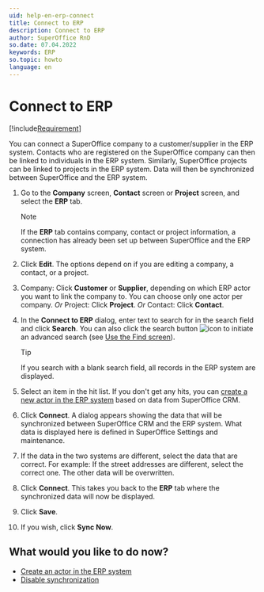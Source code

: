 ```yaml
---
uid: help-en-erp-connect
title: Connect to ERP
description: Connect to ERP
author: SuperOffice RnD
so.date: 07.04.2022
keywords: ERP
so.topic: howto
language: en
---
```


# Connect to ERP

[!include[Requirement](includes/req-integration-server.md)]

You can connect a SuperOffice company to a customer/supplier in the ERP system. Contacts who are registered on the SuperOffice company can then be linked to individuals in the ERP system. Similarly, SuperOffice projects can be linked to projects in the ERP system. Data will then be synchronized between SuperOffice and the ERP system.

1. Go to the **Company** screen, **Contact** screen or **Project** screen, and select the **ERP** tab.

    > [!NOTE]
    > If the **ERP** tab contains company, contact or project information, a connection has already been set up between SuperOffice and the ERP system.

1. Click **Edit**. The options depend on if you are editing a company, a contact, or a project.
1. Company: Click **Customer** or **Supplier**, depending on which ERP actor you want to link the company to. You can choose only one actor per company.
    *Or* Project: Click **Project**.
    *Or* Contact: Click **Contact**.
1. In the **Connect to ERP** dialog, enter text to search for in the search field and click **Search**. You can also click the search button ![icon][img1] to initiate an advanced search (see [Use the Find screen][1]).

    > [!TIP]
    > If you search with a blank search field, all records in the ERP system are displayed.

1. Select an item in the hit list. If you don't get any hits, you can [create a new actor in the ERP system][2] based on data from SuperOffice CRM.
1. Click **Connect**. A dialog appears showing the data that will be synchronized between SuperOffice CRM and the ERP system. What data is displayed here is defined in SuperOffice Settings and maintenance.
1. If the data in the two systems are different, select the data that are correct.
    For example: If the street addresses are different, select the correct one. The other data will be overwritten.
1. Click **Connect**. This takes you back to the **ERP** tab where the synchronized data will now be displayed.
1. Click **Save**.
1. If you wish, click **Sync Now**.

## What would you like to do now?

* [Create an actor in the ERP system][2]
* [Disable synchronization][3]

<!-- Referenced links -->
[1]: ../../../search-options/learn/find-screen.md
[2]: erp-create-new-actor.md
[3]: erp-sync-disconnect.md

<!-- Referenced images -->
[img1]: ../../../../../common/icons/search-icon-black.png
